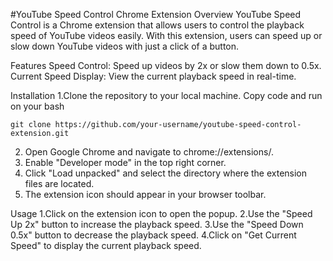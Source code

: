 #YouTube Speed Control Chrome Extension
Overview
YouTube Speed Control is a Chrome extension that allows users to control the playback speed of YouTube videos easily. With this extension, users can speed up or slow down YouTube videos with just a click of a button.

Features
Speed Control: Speed up videos by 2x or slow them down to 0.5x.
Current Speed Display: View the current playback speed in real-time.

Installation
1.Clone the repository to your local machine.
  Copy code and run on your bash
```
git clone https://github.com/your-username/youtube-speed-control-extension.git
```
2. Open Google Chrome and navigate to chrome://extensions/.
3. Enable "Developer mode" in the top right corner.
4. Click "Load unpacked" and select the directory where the extension files are located.
5. The extension icon should appear in your browser toolbar.

Usage
1.Click on the extension icon to open the popup.
2.Use the "Speed Up 2x" button to increase the playback speed.
3.Use the "Speed Down 0.5x" button to decrease the playback speed.
4.Click on "Get Current Speed" to display the current playback speed.
